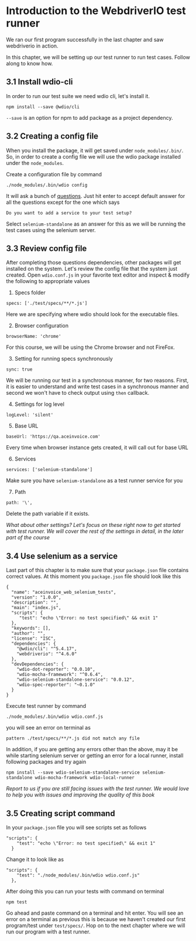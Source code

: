 # Introduction to the WebdriverIO test runner

We ran our first program successfully in the last chapter and saw webdriverio in action.

In this chapter, we will be setting up our test runner to run test cases. Follow along to know how.

## 3.1 Install wdio-cli

In order to run our test suite we need wdio cli, let's install it.

```
npm install --save @wdio/cli
```

`--save` is an option for npm to add package as a project dependency.


## 3.2 Creating a config file

When you install the package, it will get saved under `node_modules/.bin/`. So, in order to create a config file we
will use the wdio package installed under the `node_modules`.

Create a configuration file by command

```
./node_modules/.bin/wdio config
```

It will ask a bunch of [questions](https://webdriver.io/docs/gettingstarted.html#generate-configuration-file).
Just hit enter to accept default answer for all the questions except for the one which says

```
Do you want to add a service to your test setup?
```

Select `selenium-standalone` as an answer for this as we will be running the test cases using the selenium server.

## 3.3 Review config file

After completing those questions dependencies, other packages will get installed on the system. Let's review the config file that the system just created.
Open `wdio.conf.js` in your favorite text editor and inspect & modify the following to appropriate values

1. Specs folder

```
specs: ['./test/specs/**/*.js']
```

Here we are specifying where wdio should look for the executable files.

2. Browser configuration

```
browserName: 'chrome'
```

For this course, we will be using the Chrome browser and not FireFox.

3. Setting for running specs synchronously

```
sync: true
```

We will be running our test in a synchronous manner, for two reasons. First, it is easier to understand and write test cases in a synchronous manner and second we won't have to check output using `then` callback.

4. Settings for log level

```
logLevel: 'silent'
```

5. Base URL

```
baseUrl: 'https://qa.aceinvoice.com'
```

Every time when browser instance gets created, it will call out for base URL

6. Services

```
services: ['selenium-standalone']
```

Make sure you have `selenium-standalone` as a test runner service for you


7. Path

```
path: '\',
```

Delete the path variable if it exists.

_What about other settings? Let's focus on these right now to get started with test runner. We will cover the rest of the settings in detail, in the later part of the course_


## 3.4 Use selenium as a service

Last part of this chapter is to make sure that your `package.json` file contains correct values. At this moment you `package.json` file should look like this

```
{
  "name": "aceinvoice_web_selenium_tests",
  "version": "1.0.0",
  "description": "",
  "main": "index.js",
  "scripts": {
     "test": "echo \"Error: no test specified\" && exit 1"
  },
  "keywords": [],
  "author": "",
  "license": "ISC",
  "dependencies": {
    "@wdio/cli": "^5.4.17",
    "webdriverio": "^4.6.0"
  },
  "devDependencies": {
    "wdio-dot-reporter": "0.0.10",
    "wdio-mocha-framework": "^0.6.4",
    "wdio-selenium-standalone-service": "0.0.12",
    "wdio-spec-reporter": "~0.1.0"
  }
}

```

Execute test runner by command

```
./node_modules/.bin/wdio wdio.conf.js
```

you will see an error on terminal as

```
pattern ./test/specs/**/*.js did not match any file
```

In addition, if you are getting any errors other than the above, may it be while starting selenium server or getting an error for a local runner, install following packages and try again

```
npm install --save wdio-selenium-standalone-service selenium-standalone wdio-mocha-framework wdio-local-runner
```

_Report to us if you are still facing issues with the test runner. We would love to help you with issues and improving the quality of this book_

## 3.5 Creating script command

In your `package.json` file you will see scripts set as follows

```
"scripts": {
    "test": "echo \"Error: no test specified\" && exit 1"
  }
```

Change it to look like as

```
"scripts": {
    "test": "./node_modules/.bin/wdio wdio.conf.js"
  },
```

After doing this you can run your tests with command on terminal

```
npm test
```

Go ahead and paste command on a terminal and hit enter. You will see an error on a terminal as previous this is because we haven't created our first program/test under `test/specs/`. Hop on to the next chapter where we will run our program with a test runner.
